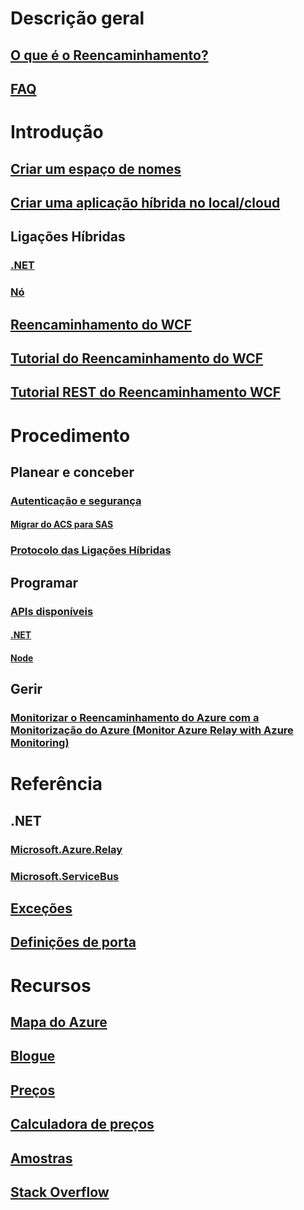 # Descrição geral
## [O que é o Reencaminhamento?](relay-what-is-it.md)
## [FAQ](relay-faq.md)

# Introdução
## [Criar um espaço de nomes](relay-create-namespace-portal.md)
## [Criar uma aplicação híbrida no local/cloud](service-bus-dotnet-hybrid-app-using-service-bus-relay.md)
## Ligações Híbridas
### [.NET](relay-hybrid-connections-dotnet-get-started.md)
### [Nó](relay-hybrid-connections-node-get-started.md)
## [Reencaminhamento do WCF](relay-wcf-dotnet-get-started.md)
## [Tutorial do Reencaminhamento do WCF](service-bus-relay-tutorial.md)
## [Tutorial REST do Reencaminhamento WCF](service-bus-relay-rest-tutorial.md)

# Procedimento
## Planear e conceber
### [Autenticação e segurança](relay-authentication-and-authorization.md)
#### [Migrar do ACS para SAS](relay-migrate-acs-sas.md)
### [Protocolo das Ligações Híbridas](relay-hybrid-connections-protocol.md)
## Programar
### [APIs disponíveis](relay-api-overview.md)
#### [.NET](relay-hybrid-connections-dotnet-api-overview.md)
#### [Node](relay-hybrid-connections-node-ws-api-overview.md)
## Gerir
### [Monitorizar o Reencaminhamento do Azure com a Monitorização do Azure (Monitor Azure Relay with Azure Monitoring)](relay-metrics-azure-monitor.md)

# Referência
## .NET
### [Microsoft.Azure.Relay](/dotnet/api/microsoft.azure.relay)
### [Microsoft.ServiceBus](/dotnet/api/Microsoft.ServiceBus)
## [Exceções](relay-exceptions.md)
## [Definições de porta](relay-port-settings.md)

# Recursos
## [Mapa do Azure](https://azure.microsoft.com/roadmap/?category=enterprise-integration)
## [Blogue](https://blogs.msdn.microsoft.com/servicebus/)
## [Preços](https://azure.microsoft.com/pricing/details/service-bus/)
## [Calculadora de preços](https://azure.microsoft.com/pricing/calculator/)
## [Amostras](https://github.com/azure/azure-relay/tree/master/samples)
## [Stack Overflow](http://stackoverflow.com/questions/tagged/azure-servicebusrelay)
